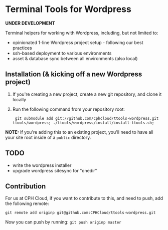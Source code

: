 # Terminal Tools for Wordpress

**UNDER DEVELOPMENT**

Terminal helpers for working with Wordpress, including, but not limited to:

* opinionated 1-line Wordpress project setup - following our best practices
* ssh-based deployment to various environments
* asset & database sync between all environments (also local)



## Installation (& kicking off a new Wordpress project)

1. If you're creating a new project, create a new git repository, and clone it locally
2. Run the following command from your repository root:


		git submodule add git://github.com/cphcloud/ttools-wordpress.git ttools/wordpress; ./ttools/wordpress/install/install-ttools.sh;


**NOTE:** If you're adding this to an existing project, you'll need to have all your site root inside of a `public` directory.



## TODO

* write the wordpress installer
* upgrade wordpress sitesync for "onedir"


## Contribution

For us at CPH Cloud, if you want to contribute to this, and need to push, add the following remote:

	git remote add originp git@github.com:CPHCloud/ttools-wordpress.git

Now you can push by running: `git push originp master`